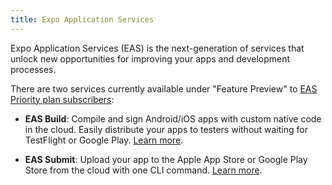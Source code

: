 ```yaml
---
title: Expo Application Services
---
```


Expo Application Services (EAS) is the next-generation of services that unlock new opportunities for improving your apps and development processes.

There are two services currently available under "Feature Preview" to [EAS Priority plan subscribers](https://expo.io/pricing):

- **EAS Build**: Compile and sign Android/iOS apps with custom native code in the cloud. Easily distribute your apps to testers without waiting for TestFlight or Google Play. [Learn more](/build/introduction.md).

- **EAS Submit**: Upload your app to the Apple App Store or Google Play Store from the cloud with one CLI command. [Learn more](/submit/introduction.md).

<!-- ### See these features in action

TODO: put youtube video here -->
